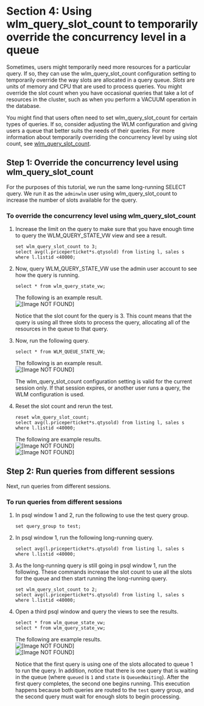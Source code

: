 # Section 4: Using wlm\_query\_slot\_count to temporarily override the concurrency level in a queue<a name="tutorial-wlm-query-slot-count"></a>

Sometimes, users might temporarily need more resources for a particular query\. If so, they can use the wlm\_query\_slot\_count configuration setting to temporarily override the way slots are allocated in a query queue\. *Slots* are units of memory and CPU that are used to process queries\. You might override the slot count when you have occasional queries that take a lot of resources in the cluster, such as when you perform a VACUUM operation in the database\. 

You might find that users often need to set wlm\_query\_slot\_count for certain types of queries\. If so, consider adjusting the WLM configuration and giving users a queue that better suits the needs of their queries\. For more information about temporarily overriding the concurrency level by using slot count, see [wlm\_query\_slot\_count](r_wlm_query_slot_count.md)\.

## Step 1: Override the concurrency level using wlm\_query\_slot\_count<a name="tutorial-wlm-override-slot-count"></a>

For the purposes of this tutorial, we run the same long\-running SELECT query\. We run it as the `adminwlm` user using wlm\_query\_slot\_count to increase the number of slots available for the query\.

### To override the concurrency level using wlm\_query\_slot\_count<a name="how-to-wlm-override-slot-count"></a>

1. Increase the limit on the query to make sure that you have enough time to query the WLM\_QUERY\_STATE\_VW view and see a result\. 

   ```
   set wlm_query_slot_count to 3; 
   select avg(l.priceperticket*s.qtysold) from listing l, sales s where l.listid <40000;
   ```

1. Now, query WLM\_QUERY\_STATE\_VW use the admin user account to see how the query is running\.

   ```
   select * from wlm_query_state_vw;
   ```

   The following is an example result\.  
![\[Image NOT FOUND\]](http://docs.aws.amazon.com/redshift/latest/dg/images/psql_tutorial_wlm_170.png)

   Notice that the slot count for the query is 3\. This count means that the query is using all three slots to process the query, allocating all of the resources in the queue to that query\.

1. Now, run the following query\.

   ```
   select * from WLM_QUEUE_STATE_VW;
   ```

   The following is an example result\.  
![\[Image NOT FOUND\]](http://docs.aws.amazon.com/redshift/latest/dg/images/psql_tutorial_wlm_160.png)

   The wlm\_query\_slot\_count configuration setting is valid for the current session only\. If that session expires, or another user runs a query, the WLM configuration is used\.

1. Reset the slot count and rerun the test\.

   ```
   reset wlm_query_slot_count;
   select avg(l.priceperticket*s.qtysold) from listing l, sales s where l.listid <40000;
   ```

   The following are example results\.  
![\[Image NOT FOUND\]](http://docs.aws.amazon.com/redshift/latest/dg/images/psql_tutorial_wlm_180.png)  
![\[Image NOT FOUND\]](http://docs.aws.amazon.com/redshift/latest/dg/images/psql_tutorial_wlm_190.png)

## Step 2: Run queries from different sessions<a name="tutorial-wlm-run-queries-from-different-sessions"></a>

Next, run queries from different sessions\.

### To run queries from different sessions<a name="how-to-wlm-run-queries-from-different-sessions"></a>

1. In psql window 1 and 2, run the following to use the test query group\.

   ```
   set query_group to test;
   ```

1. In psql window 1, run the following long\-running query\.

   ```
   select avg(l.priceperticket*s.qtysold) from listing l, sales s where l.listid <40000;
   ```

1. As the long\-running query is still going in psql window 1, run the following\. These commands increase the slot count to use all the slots for the queue and then start running the long\-running query\.

   ```
   set wlm_query_slot_count to 2;
   select avg(l.priceperticket*s.qtysold) from listing l, sales s where l.listid <40000;
   ```

1. Open a third psql window and query the views to see the results\.

   ```
   select * from wlm_queue_state_vw;
   select * from wlm_query_state_vw;
   ```

   The following are example results\.  
![\[Image NOT FOUND\]](http://docs.aws.amazon.com/redshift/latest/dg/images/psql_tutorial_wlm_200.png)  
![\[Image NOT FOUND\]](http://docs.aws.amazon.com/redshift/latest/dg/images/psql_tutorial_wlm_210.png)

   Notice that the first query is using one of the slots allocated to queue 1 to run the query\. In addition, notice that there is one query that is waiting in the queue \(where `queued` is `1` and `state` is `QueuedWaiting`\)\. After the first query completes, the second one begins running\. This execution happens because both queries are routed to the `test` query group, and the second query must wait for enough slots to begin processing\.